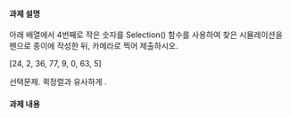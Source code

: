 #### 과제 설명

아래 배열에서 4번째로 작은 숫자를 Selection() 함수를 사용하여 찾은 시뮬레이션을 펜으로 종이에 작성한 뒤, 카메라로 찍어 제출하시오.

[24, 2, 36, 77, 9, 0, 63, 5]

선택문제. 퀵정렬과 유사하게 .

#### 과제 내용
